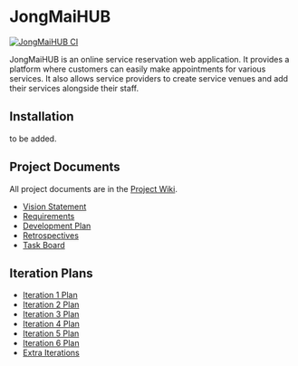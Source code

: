 # JongMaiHUB
[![JongMaiHUB CI](https://github.com/J-Jullaphong/JongMaiHUB/actions/workflows/jongmaihub-ci.yml/badge.svg)](https://github.com/J-Jullaphong/JongMaiHUB/actions/workflows/jongmaihub-ci.yml)

JongMaiHUB is an online service reservation web application. It provides a platform where customers can easily make appointments for various services. It also allows service providers to create service venues and add their services alongside their staff. 

## Installation

to be added.

## Project Documents

All project documents are in the [Project Wiki](../../wiki/Home).

- [Vision Statement](../../wiki/Vision%20Statement)
- [Requirements](../../wiki/Requirements)
- [Development Plan](../../wiki/Development%20Plan)
- [Retrospectives](../../wiki/Retrospectives)
- [Task Board](https://github.com/users/J-Jullaphong/projects/3)

## Iteration Plans

- [Iteration 1 Plan](../../wiki/Iteration%201%20Plan)
- [Iteration 2 Plan](../../wiki/Iteration%202%20Plan)
- [Iteration 3 Plan](../../wiki/Iteration%203%20Plan)
- [Iteration 4 Plan](../../wiki/Iteration%204%20Plan)
- [Iteration 5 Plan](../../wiki/Iteration%205%20Plan)
- [Iteration 6 Plan](../../wiki/Iteration%206%20Plan)
- [Extra Iterations](../../wiki/Extra%20Iterations)

